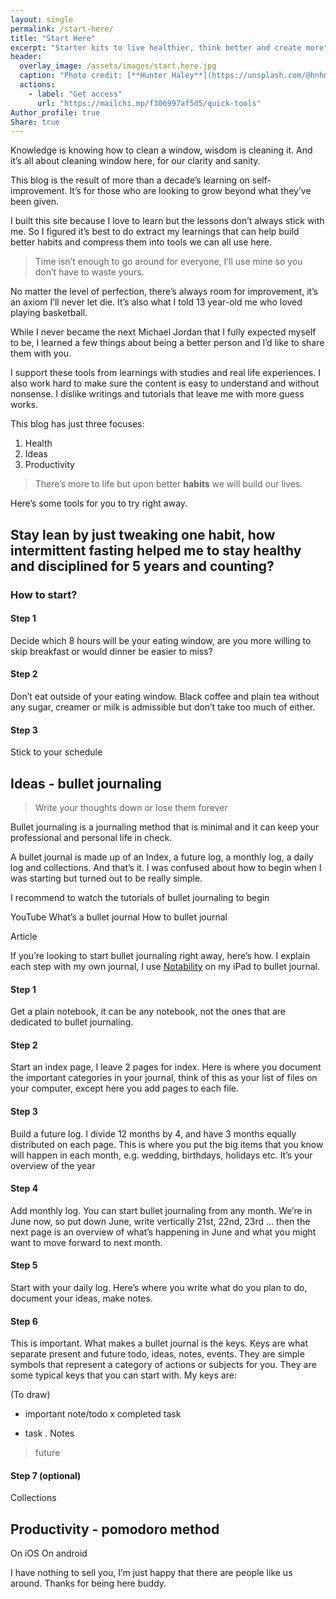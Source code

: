 ```yaml
---
layout: single
permalink: /start-here/
title: "Start Here"
excerpt: "Starter kits to live healthier, think better and create more"
header:
  overlay_image: /assets/images/start.here.jpg
  caption: "Photo credit: [**Hunter Haley**](https://unsplash.com/@hnhmarketing)"
  actions:
    - label: "Get access"
      url: "https://mailchi.mp/f306997af5d5/quick-tools"
Author_profile: true
Share: true
---
```


Knowledge is knowing how to clean a window, wisdom is cleaning it. And it’s all about cleaning window here, for our clarity and sanity.

This blog is the result of more than a decade’s learning on self-improvement. It’s for those who are looking to grow beyond what they’ve been given.

I built this site because I love to learn but the lessons don’t always stick with me. So I figured it’s best to do extract my learnings that can help build better habits and compress them into tools we can all use here. 

> Time isn’t enough to go around for everyone, I’ll use mine so you don’t have to waste yours.

No matter the level of perfection, there’s always room for improvement, it’s an axiom I’ll never let die. It’s also what I told 13 year-old me who loved playing basketball. 

While I never became the next Michael Jordan that I fully expected myself to be, I learned a few things about being a better person and I’d like to share them with you.

I support these tools from learnings with studies and real life experiences. I also work hard to make sure the content is easy to understand and without nonsense. I dislike writings and tutorials that leave me with more guess works. 

This blog has just three focuses:

1. Health
2. Ideas
3. Productivity

> There’s more to life but upon better **habits** we will build our lives.  

Here’s some tools for you to try right away.

## Stay lean by just tweaking one habit, how intermittent fasting helped me to stay healthy and disciplined for 5 years and counting?

[]()

### How to start?
#### Step 1
Decide which 8 hours will be your eating window, are you more willing to skip breakfast or would dinner be easier to miss?

#### Step 2
Don’t eat outside of your eating window. Black coffee and plain tea without any sugar, creamer or milk is admissible but don’t take too much of either.

#### Step 3
Stick to your schedule

## Ideas - bullet journaling

[]()

> Write your thoughts down or lose them forever

Bullet journaling is a journaling method that is minimal and it can keep your professional and personal life in check.

A bullet journal is made up of an Index, a future log, a monthly log, a daily log and collections. And that’s it. I was confused about how to begin when I was starting but turned out to be really simple.

I recommend to watch the tutorials of bullet journaling to begin

YouTube
What’s a bullet journal
How to bullet journal

Article


If you’re looking to start bullet journaling right away, here’s how. I explain each step with my own journal, I use [Notability]() on my iPad to bullet journal.

#### Step 1 
Get a plain notebook, it can be any notebook, not the ones that are dedicated to bullet journaling.

#### Step 2
Start an index page, I leave 2 pages for index. Here is where you document the important categories in your journal, think of this as your list of files on your computer, except here you add pages to each file.

#### Step 3
Build a future log. I divide 12 months by 4, and have 3 months equally distributed on each page. This is where you put the big items that you know will happen in each month, e.g. wedding, birthdays, holidays etc. It’s your overview of the year

#### Step 4
Add monthly log. You can start bullet journaling from any month. We’re in June now, so put down June, write vertically 21st, 22nd, 23rd ... then the next page is an overview of what’s happening in June and what you might want to move forward to next month.

#### Step 5
Start with your daily log. Here’s where you write what do you plan to do, document your ideas, make notes. 

#### Step 6
This is important. What makes a bullet journal is the keys. Keys are what separate present and future todo, ideas, notes, events. They are simple symbols that represent a category of actions or subjects for you. They are some typical keys that you can start with. My keys are:

(To draw) ![]()
* important note/todo
x completed task
- task
. Notes
> future 

#### Step 7 (optional)

Collections

## Productivity - pomodoro method

On iOS 
On android

I have nothing to sell you, I’m just happy that there are people like us around. Thanks for being here buddy.